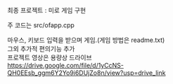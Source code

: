 최종 프로젝트 : 미로 게임 구현  
  
주 코드는 src/ofapp.cpp  

  
마우스, 키보드 입력을 받으며 게임.(게임 방법은 readme.txt)  
그외 추가적 편의기능 추가  
프로젝트 영상은 용량상 드라이브  
https://drive.google.com/file/d/1yCcNS-QH0EEsb_ggm6Y2Yo9i6DUjZo8n/view?usp=drive_link

